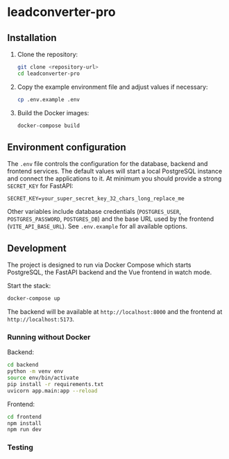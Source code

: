 # leadconverter-pro


## Installation

1. Clone the repository:
   ```bash
   git clone <repository-url>
   cd leadconverter-pro
   ```
2. Copy the example environment file and adjust values if necessary:
   ```bash
   cp .env.example .env
   ```
3. Build the Docker images:
   ```bash
   docker-compose build
   ```

## Environment configuration

The `.env` file controls the configuration for the database, backend and frontend services. The default values will start a local PostgreSQL instance and connect the applications to it. At minimum you should provide a strong `SECRET_KEY` for FastAPI:

```
SECRET_KEY=your_super_secret_key_32_chars_long_replace_me
```

Other variables include database credentials (`POSTGRES_USER`, `POSTGRES_PASSWORD`, `POSTGRES_DB`) and the base URL used by the frontend (`VITE_API_BASE_URL`). See `.env.example` for all available options.

## Development

The project is designed to run via Docker Compose which starts PostgreSQL, the FastAPI backend and the Vue frontend in watch mode.

Start the stack:

```bash
docker-compose up
```

The backend will be available at `http://localhost:8000` and the frontend at `http://localhost:5173`.

### Running without Docker

Backend:

```bash
cd backend
python -m venv env
source env/bin/activate
pip install -r requirements.txt
uvicorn app.main:app --reload
```

Frontend:

```bash
cd frontend
npm install
npm run dev
```

### Testing


